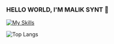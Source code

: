 ### HELLO WORLD, I'M MALIK SYNT 👋

[![My Skills](https://skillicons.dev/icons?i=c,typescript,react,nextjs,prisma,tailwind,ableton)](https://skillicons.dev)

![Top Langs](https://github-readme-stats.vercel.app/api/top-langs/?username=maliksynt&hide_progress=false&theme=github_dark&title_color=ffffff&border_color=30363d&layout=compact)

